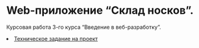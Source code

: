 # Web-приложение “Склад носков”.
Курсовая работа 3-го курса “Введение в веб-разработку”.
<li><a href="https://docs.google.com/document/d/1sTm0y9ev6LUT10PG9IDkEbgguSQ_EBZ_oGXtULGxtqQ/edit?usp=sharing">Техническое задание на проект</a></li>

